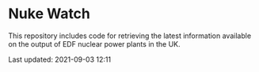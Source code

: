 # Nuke Watch

This repository includes code for retrieving the latest information available on the output of EDF nuclear power plants in the UK.

Last updated: 2021-09-03 12:11